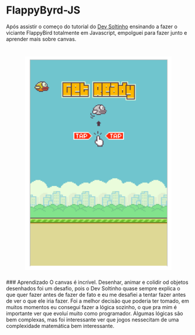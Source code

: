 # FlappyByrd-JS
Após assistir o começo do tutorial do [Dev Soltinho](https://youtu.be/jOAU81jdi-c) ensinando a fazer o viciante FlappyBird totalmente em Javascript, empolguei para fazer junto e aprender mais sobre canvas.
<h1 align="center">
    <img alt="FlappyBird" src="demo/FlappyBird.gif" width="400px" />
</h1>
### Aprendizado
O canvas é incrível. Desenhar, animar e colidir od objetos desenhados foi um desafio, pois o Dev Soltinho quase sempre explica o que quer fazer antes de fazer de fato e eu me desafiei a tentar fazer antes de ver o que ele iria fazer. Foi a melhor decisão que poderia ter tomado, em muitos momentos eu consegui fazer a lógica sozinho, o que pra mim é importante ver que evoluí muito como programador.
Algumas lógicas são bem complexas, mas foi interessante ver que jogos nessecitam de uma complexidade matemática bem interessante.
